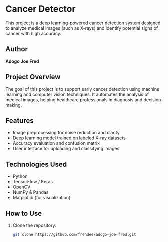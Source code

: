 # Cancer Detector

This project is a deep learning-powered cancer detection system designed to analyze medical images (such as X-rays) and identify potential signs of cancer with high accuracy.

## Author
**Adogo Joe Fred**

## Project Overview
The goal of this project is to support early cancer detection using machine learning and computer vision techniques. It automates the analysis of medical images, helping healthcare professionals in diagnosis and decision-making.

## Features
- Image preprocessing for noise reduction and clarity
- Deep learning model trained on labeled X-ray datasets
- Accuracy evaluation and confusion matrix
- User interface for uploading and classifying images

## Technologies Used
- Python
- TensorFlow / Keras
- OpenCV
- NumPy & Pandas
- Matplotlib (for visualization)

## How to Use
1. Clone the repository:
   ```bash
   git clone https://github.com/frehdee/adogo-joe-fred.git
